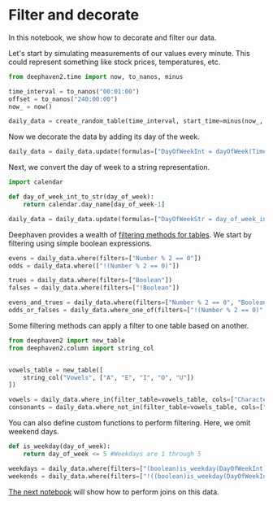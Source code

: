 # Filter and decorate

In this notebook, we show how to decorate and filter our data.

Let's start by simulating measurements of our values every minute. This could represent something like stock prices, temperatures, etc.

```python
from deephaven2.time import now, to_nanos, minus

time_interval = to_nanos("00:01:00")
offset = to_nanos("240:00:00")
now_ = now()

daily_data = create_random_table(time_interval, start_time=minus(now_, offset))
```

Now we decorate the data by adding its day of the week.

```python
daily_data = daily_data.update(formulas=["DayOfWeekInt = dayOfWeek(Timestamp, TZ_NY)"])
```

Next, we convert the day of week to a string representation.

```python
import calendar

def day_of_week_int_to_str(day_of_week):
    return calendar.day_name[day_of_week-1]

daily_data = daily_data.update(formulas=["DayOfWeekStr = day_of_week_int_to_str(DayOfWeekInt)"])
```

Deephaven provides a wealth of [filtering methods for tables](https://deephaven.io/core/docs/how-to-guides/use-filters/). We start by filtering using simple boolean expressions.

```python
evens = daily_data.where(filters=["Number % 2 == 0"])
odds = daily_data.where(["!(Number % 2 == 0)"])

trues = daily_data.where(filters=["Boolean"])
falses = daily_data.where(filters=["!Boolean"])

evens_and_trues = daily_data.where(filters=["Number % 2 == 0", "Boolean"])
odds_or_falses = daily_data.where_one_of(filters=["!(Number % 2 == 0)", "!Boolean"])
```

Some filtering methods can apply a filter to one table based on another.

```python
from deephaven2 import new_table
from deephaven2.column import string_col


vowels_table = new_table([
    string_col("Vowels", ["A", "E", "I", "O", "U"])
])

vowels = daily_data.where_in(filter_table=vowels_table, cols=["Character = Vowels"])
consonants = daily_data.where_not_in(filter_table=vowels_table, cols=["Character = Vowels"])
```

You can also define custom functions to perform filtering. Here, we omit weekend days.

```python
def is_weekday(day_of_week):
    return day_of_week <= 5 #Weekdays are 1 through 5

weekdays = daily_data.where(filters=["(boolean)is_weekday(DayOfWeekInt)"])
weekends = daily_data.where(filters=["!((boolean)is_weekday(DayOfWeekInt))"])
```

[The next notebook](A3%20Do%20time%20series%20and%20relational%20joins.md) will show how to perform joins on this data.
